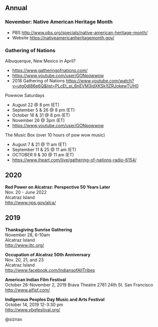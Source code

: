 Annual
------

### November: Native American Heritage Month

* PBS http://www.pbs.org/specials/native-american-heritage-month/
* Website https://nativeamericanheritagemonth.gov/

### Gathering of Nations    

Albuquerque, New Mexico in April?

* https://www.gatheringofnations.com/
* https://www.youtube.com/user/GONpowwow
* 2018 Gathering of Nations
  https://www.youtube.com/watch?v=utg0dI86e6Q&list=PLcEt_pi_6nEVM3idXKSk1lZRJokewTUH0

Powwow Saturdays

* August 22 @ 8 pm (ET)
* September 5 & 26 @ 8 pm (ET)
* October 16 & 31 @ 8 pm (ET)
* November 26 @ 3pm (ET)
* https://www.youtube.com/user/GONpowwow

The Music Box (over 10 hours of pow wow music)

* August 7 & 21 @ 11 am (ET)
* September 11 & 25 @ 11 am (ET)
* OCTOBER 9 & 30 @ 11 am (ET)
* https://www.iheart.com/live/gathering-of-nations-radio-6154/


2020
----

**Red Power on Alcatraz: Perspective 50 Years Later**    
Nov. 20 - June 2022    
Alcatraz Island    
http://www.nps.gov/alca/

2019
----

**Thanksgiving Sunrise Gathering**    
November 28, 6-10am    
Alcatraz Island    
http://www.iitc.org/

**Occupation of Alcatraz 50th Anniversary**    
Nov. 20, 21, and 23    
Alcatraz Island    
http://www.facebook.com/IndiansofAllTribes

**American Indian Film Festival**    
October 26-November 2, 2019
Brava Theatre 2781 24th St. San Francisco    
http://www.aifisf.com/

**Indigenous Peoples Day Music and Arts Festival**    
October 14, 2019 12-3:30 pm    
http://www.ybgfestival.org/


@siznax
